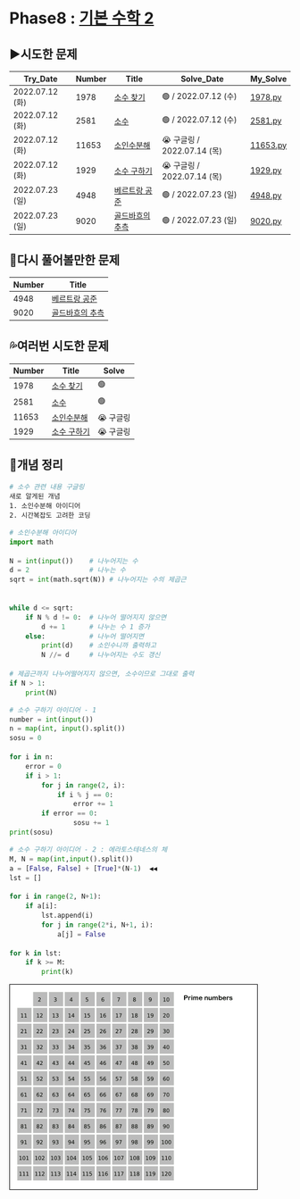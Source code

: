 # Phase8 : [기본 수학 2](https://www.acmicpc.net/step/10)



## ▶️시도한 문제

| Try_Date        | Number | Title                                                   | Solve_Date                 | My_Solve               |
| --------------- | ------ | ------------------------------------------------------- | -------------------------- | ---------------------- |
| 2022.07.12 (화) | 1978   | [소수 찾기](https://www.acmicpc.net/problem/1978)       | 🟢 / 2022.07.12 (수)        | [1978.py](./1978.py)   |
| 2022.07.12 (화) | 2581   | [소수](https://www.acmicpc.net/problem/2581)            | 🟢 / 2022.07.12 (수)        | [2581.py](./2581.py)   |
| 2022.07.12 (화) | 11653  | [소인수분해](https://www.acmicpc.net/problem/11653)     | 😭 구글링 / 2022.07.14 (목) | [11653.py](./11653.py) |
| 2022.07.12 (화) | 1929   | [소수 구하기](https://www.acmicpc.net/problem/1929)     | 😭 구글링 / 2022.07.14 (목) | [1929.py](./1929.py)   |
| 2022.07.23 (일) | 4948   | [베르트랑 공준](https://www.acmicpc.net/problem/4948)   | 🟢 / 2022.07.23 (일)        | [4948.py](./4948.py)   |
| 2022.07.23 (일) | 9020   | [골드바흐의 추측](https://www.acmicpc.net/problem/9020) | 🟢 / 2022.07.23 (일)        | [9020.py](./9020.py)   |



## 💫다시 풀어볼만한 문제

| Number | Title                                                   |
| ------ | ------------------------------------------------------- |
| 4948   | [베르트랑 공준](https://www.acmicpc.net/problem/4948)   |
| 9020   | [골드바흐의 추측](https://www.acmicpc.net/problem/9020) |



## 💦여러번 시도한 문제

| Number | Title                                               | Solve    |
| ------ | --------------------------------------------------- | -------- |
| 1978   | [소수 찾기](https://www.acmicpc.net/problem/1978)   | 🟢        |
| 2581   | [소수](https://www.acmicpc.net/problem/2581)        | 🟢        |
| 11653  | [소인수분해](https://www.acmicpc.net/problem/11653) | 😭 구글링 |
| 1929   | [소수 구하기](https://www.acmicpc.net/problem/1929) | 😭 구글링 |



## 📑개념 정리 

```bash
# 소수 관련 내용 구글링
새로 알게된 개념
1. 소인수분해 아이디어
2. 시간복잡도 고려한 코딩
```

```python
# 소인수분해 아이디어
import math

N = int(input())    # 나누어지는 수
d = 2               # 나누는 수
sqrt = int(math.sqrt(N)) # 나누어지는 수의 제곱근


while d <= sqrt:
    if N % d != 0:  # 나누어 떨어지지 않으면
        d += 1      # 나누는 수 1 증가
    else:           # 나누어 떨어지면
        print(d)    # 소인수니까 출력하고
        N //= d     # 나누어지는 수도 갱신

# 제곱근까지 나누어떨어지지 않으면, 소수이므로 그대로 출력
if N > 1:
    print(N)
```

```python
# 소수 구하기 아이디어 - 1
number = int(input())
n = map(int, input().split())
sosu = 0

for i in n:
    error = 0 
    if i > 1:
        for j in range(2, i):
            if i % j == 0:
                error += 1
        if error == 0:
                sosu += 1
print(sosu)
```

```python
# 소수 구하기 아이디어 - 2 : 에라토스테네스의 체
M, N = map(int,input().split())
a = [False, False] + [True]*(N-1)  ◀️◀️
lst = []

for i in range(2, N+1):
    if a[i]:
        lst.append(i)
        for j in range(2*i, N+1, i):
            a[j] = False

for k in lst:
    if k >= M:
        print(k)
```

![Sieve_of_Eratosthenes_animation](README.assets/Sieve_of_Eratosthenes_animation.gif)
